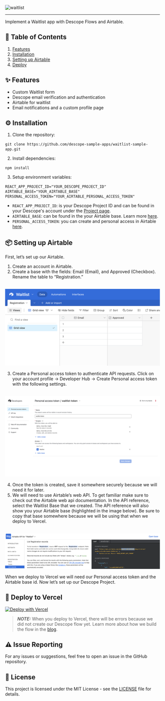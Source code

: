 ![waitlist](https://github.com/descope-sample-apps/waitlist-sample-app/assets/59460685/f23c1410-2c46-4d36-8f98-186b00fe6026)

---

Implement a Waitlist app with Descope Flows and Airtable. 

## 📝 Table of Contents 

1. [Features](#-features)
2. [Installation](#-installation)
3. [Setting up Airtable](#-setting-up-airtable)
4. [Deploy](#-deploy-to-vercel)

## ✨ Features

- Custom Waitlist form
- Descope email verification and authentication
- Airtable for waitlist 
- Email notifications and a custom profile page

## ⚙️ Installation

1. Clone the repository:

```
git clone https://github.com/descope-sample-apps/waitlist-sample-app.git
```

2. Install dependencies:

```
npm install
```

3. Setup environment variables:

```
REACT_APP_PROJECT_ID="YOUR_DESCOPE_PROJECT_ID"
AIRTABLE_BASE="YOUR_AIRTABLE_BASE"
PERSONAL_ACCESS_TOKEN="YOUR_AIRTABLE_PERSONAL_ACCESS_TOKEN"
```
- ```REACT_APP_PROJECT_ID```: is your Descope Project ID and can be found in your Descope's account under the [Project page](https://app.descope.com/settings/project).
- ```AIRTABLE_BASE```: can be found in the your Airtable base. Learn more [here](https://support.google.com/appsheet/answer/10106767).
- ```PERSONAL_ACCESS_TOKEN```: you can create and personal access in Airtable [here](https://airtable.com/create/tokens).

## 📦 Setting up Airtable

First, let’s set up our Airtable. 

1. Create an account in Airtable. 
2. Create a base with the fields: Email (Email), and Approved (Checkbox). Rename the table to “Registration.” 

<br />

<img src="./readme-assets/airtable.png"/> 

<br />

3. Create a Personal access token to authenticate API requests. Click on your account profile → Developer Hub → Create Personal access token with the following settings.

<br />

<img src="./readme-assets/personal_access_token.png"/>

<br />

4. Once the token is created, save it somewhere securely because we will need it for later. 
5. We will need to use Airtable’s web API. To get familiar make sure to check out the Airtable web api documentation. In the API reference, select the Waitlist Base that we created. The API reference will also show you your Airtable base (highlighted in the image below). Be sure to copy that base somewhere because we will be using that when we deploy to Vercel. 

<br />

<img src="./readme-assets/airtable_base.png"/>

<br />

When we deploy to Vercel we will need our Personal access token and the Airtable base id. 
Now let’s set up our Descope Project. 

## 🚀 Deploy to Vercel 

[![Deploy with Vercel](https://vercel.com/button)](https://vercel.com/new/clone?repository-url=https%3A%2F%2Fgithub.com%2Fdescope-sample-apps%2Fwaitlist-sample-app&env=REACT_APP_PROJECT_ID,AIRTABLE_BASE,PERSONAL_ACCESS_TOKEN)

> **_NOTE:_** When you deploy to Vercel, there will be errors because we did not create our Descope flow yet. Learn more about how we build the flow in the [blog](https://www.descope.com/blog/post/waitlist-app-airtable).

## ⚠️ Issue Reporting

For any issues or suggestions, feel free to open an issue in the GitHub repository.

## 📜 License

This project is licensed under the MIT License - see the [LICENSE](LICENSE) file for details.



